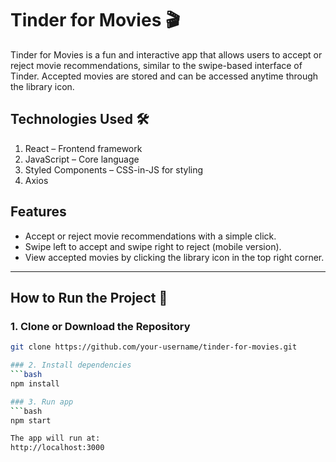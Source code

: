 # Tinder for Movies 🎬

Tinder for Movies is a fun and interactive app that allows users to accept or reject movie recommendations, similar to the swipe-based interface of Tinder. Accepted movies are stored and can be accessed anytime through the library icon.

## Technologies Used 🛠️

1. React – Frontend framework
2. JavaScript – Core language
3. Styled Components – CSS-in-JS for styling
4. Axios

## Features

-   Accept or reject movie recommendations with a simple click.
-   Swipe left to accept and swipe right to reject (mobile version).
-   View accepted movies by clicking the library icon in the top right corner.

---

## How to Run the Project 🚀

### 1. Clone or Download the Repository

````bash
git clone https://github.com/your-username/tinder-for-movies.git

### 2. Install dependencies
```bash
npm install

### 3. Run app
```bash
npm start

The app will run at:
http://localhost:3000
````
